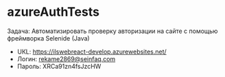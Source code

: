 # azureAuthTests
Задача:
Автоматизировать проверку авторизации на сайте с помощью фреймворка Selenide (Java)
- UКL: https://ilswebreact-develop.azurewebsites.net/
- Логин: rekame2869@seinfaq.com
- Пароль: XRCa91zn4fsJzcHW
